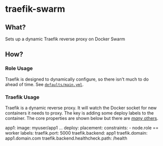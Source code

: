 # traefik-swarm

## What?

Sets up a dynamic Traefik reverse proxy on Docker Swarm


## How?

### Role Usage

Traefik is designed to dynamically configure, so there isn't much to do ahead of time. See [`defaults/main.yml`](defaults/main.yml).

### Traefik Usage

Traefik is a dynamic reverse proxy. It will watch the Docker socket for new containers it needs to proxy. The key is adding some deploy labels to the container. The core properties are shown below but there are [*many* others](https://docs.traefik.io/configuration/commons/).


  app1:
    image: myuser/app1
    ...
    deploy:
      placement:
        constraints:
          - node.role == worker
      labels:
        traefik.port: 5000
        traefik.backend: app1
        traefik.domain: app1.domain.com
        traefik.backend.healthcheck.path: /health
